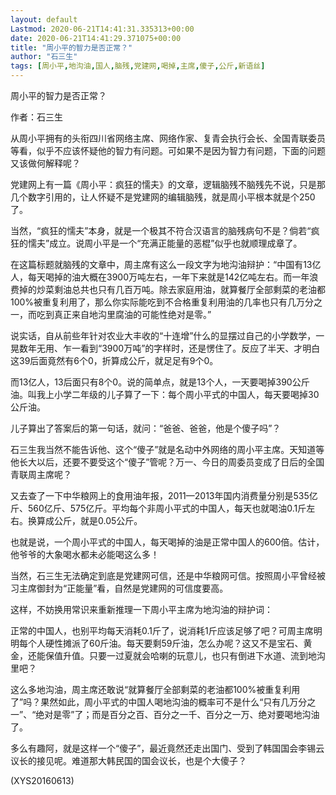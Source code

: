 ```yaml
---
layout: default
Lastmod: 2020-06-21T14:41:31.335313+00:00
date: 2020-06-21T14:41:29.371075+00:00
title: "周小平的智力是否正常？"
author: "石三生"
tags: [周小平,地沟油,国人,脑残,党建网,喝掉,主席,傻子,公斤,新语丝]
---
```


周小平的智力是否正常？

作者：石三生

从周小平拥有的头衔四川省网络主席、网络作家、复青会执行会长、全国青联委员等看，似乎不应该怀疑他的智力有问题。可如果不是因为智力有问题，下面的问题又该做何解释呢？

党建网上有一篇《周小平：疯狂的懦夫》的文章，逻辑脑残不脑残先不说，只是那几个数字引用的，让人怀疑不是党建网的编辑脑残，就是周小平根本就是个250了。

当然，“疯狂的懦夫”本身，就是一个极其不符合汉语言的脑残病句不是？倘若“疯狂的懦夫”成立。说周小平是一个“充满正能量的恶棍”似乎也就顺理成章了。

在这篇标题就脑残的文章中，周主席有这么一段文字为地沟油辩护：“中国有13亿人，每天喝掉的油大概在3900万吨左右，一年下来就是142亿吨左右。而一年浪费掉的炒菜剩油总共也只有几百万吨。除去家庭用油，就算餐厅全部剩菜的老油都100%被重复利用了，那么你实际能吃到不合格重复利用油的几率也只有几万分之一，而吃到真正来自地沟里腐油的可能性绝对是零。”

说实话，自从前些年针对农业大丰收的“十连增”什么的显摆过自己的小学数学，一晃数年无用、乍一看到“3900万吨”的字样时，还是愣住了。反应了半天、才明白这39后面竟然有6个0，折算成公斤，就足足有9个0。

而13亿人，13后面只有8个0。说的简单点，就是13个人，一天要喝掉390公斤油。叫我上小学二年级的儿子算了一下：每个周小平式的中国人，每天要喝掉30公斤油。

儿子算出了答案后的第一句话，就问：“爸爸、爸爸，他是个傻子吗”？

石三生我当然不能告诉他、这个“傻子”就是名动中外网络的周小平主席。天知道等他长大以后，还要不要受这个“傻子”管呢？万一、今日的周委员变成了日后的全国青联周主席呢？

又去查了一下中华粮网上的食用油年报，2011—2013年国内消费量分别是535亿斤、560亿斤、575亿斤。平均每个非周小平式的中国人，每天也就喝油0.1斤左右。换算成公斤，就是0.05公斤。

也就是说，一个周小平式的中国人，每天喝掉的油是正常中国人的600倍。估计，他爷爷的大象喝水都未必能喝这么多！

当然，石三生无法确定到底是党建网可信，还是中华粮网可信。按照周小平曾经被习主席御封为“正能量”看，自然是党建网的可信度要高。

这样，不妨换用常识来重新推理一下周小平主席为地沟油的辩护词：

正常的中国人，也别平均每天消耗0.1斤了，说消耗1斤应该足够了吧？可周主席明明每个人硬性摊派了60斤油。每天要剩59斤油，怎么办呢？这又不是宝石、黄金，还能保值升值。只要一过夏就会哈喇的玩意儿，也只有倒进下水道、流到地沟里吧？

这么多地沟油，周主席还敢说“就算餐厅全部剩菜的老油都100%被重复利用了”吗？果然如此，周小平式的中国人喝地沟油的概率可不是什么“只有几万分之一”、“绝对是零”了；而是百分之百、百分之一千、百分之一万、绝对要喝地沟油了。

多么有趣阿，就是这样一个“傻子”，最近竟然还走出国门、受到了韩国国会李锡云议长的接见呢。难道那大韩民国的国会议长，也是个大傻子？

(XYS20160613)

